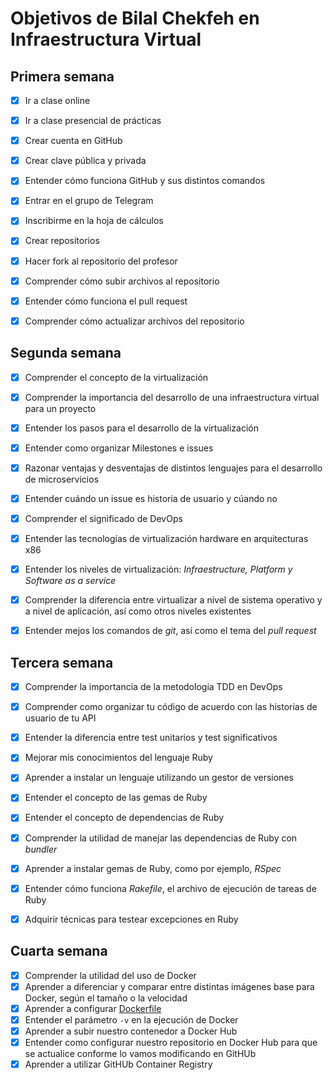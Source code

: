 # Objetivos de Bilal Chekfeh en Infraestructura Virtual

## Primera semana

- [x] Ir a clase online
- [x] Ir a clase presencial de prácticas
- [x] Crear cuenta en GitHub 
- [x] Crear clave pública y privada
- [x] Entender cómo funciona GitHub y sus distintos comandos
- [x] Entrar en el grupo de Telegram
- [x] Inscribirme en la hoja de cálculos
- [x] Crear repositorios
- [x] Hacer fork al repositorio del profesor
- [x] Comprender cómo subir archivos al repositorio
- [x] Entender cómo funciona el pull request
- [x] Comprender cómo actualizar archivos del repositorio


## Segunda semana

- [x] Comprender el concepto de la virtualización
- [x] Comprender la importancia del desarrollo de una infraestructura virtual para un proyecto
- [x] Entender los pasos para el desarrollo de la virtualización
- [x] Entender como organizar Milestones e issues
- [x] Razonar ventajas y desventajas de distintos lenguajes para el desarrollo de microservicios
- [x] Entender cuándo un issue es historia de usuario y cúando no
- [x] Comprender el significado de DevOps
- [x] Entender las tecnologías de virtualización hardware en arquitecturas x86
- [x] Entender los niveles de virtualización: *Infraestructure, Platform y Software as a service*
- [x] Comprender la diferencia entre virtualizar a nivel de sistema operativo y a nivel de aplicación, así como otros niveles existentes
- [x] Entender mejos los comandos de *git*, así como el tema del *pull request*


## Tercera semana

- [x] Comprender la importancia de la metodología TDD en DevOps
- [x] Comprender como organizar tu código de acuerdo con las historias de usuario de tu API
- [x] Entender la diferencia entre test unitarios y test significativos
- [x] Mejorar mis conocimientos del lenguaje Ruby 
- [x] Aprender a instalar un lenguaje utilizando un gestor de versiones
- [x] Entender el concepto de las gemas de Ruby
- [x] Entender el concepto de dependencias de Ruby
- [x] Comprender la utilidad de manejar las dependencias de Ruby con *bundler*
- [x] Aprender a instalar gemas de Ruby, como por ejemplo, *RSpec*
- [x] Entender cómo funciona *Rakefile*, el archivo de ejecución de tareas de Ruby
- [x] Adquirir técnicas para testear excepciones en Ruby


## Cuarta semana

- [x] Comprender la utilidad del uso de Docker
- [x] Aprender a diferenciar y comparar entre distintas imágenes base para Docker, según el tamaño o la velocidad
- [x] Aprender a configurar [Dockerfile](https://github.com/biilal1999/GameStore/blob/master/Dockerfile)
- [x] Entender el parámetro `-v` en la ejecución de Docker
- [x] Aprender a subir nuestro contenedor a Docker Hub
- [x] Entender como configurar nuestro repositorio en Docker Hub para que se actualice conforme lo vamos modificando en GitHUb
- [x] Aprender a utilizar GitHUb Container Registry
